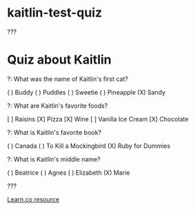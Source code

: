 # kaitlin-test-quiz
???

# Quiz about Kaitlin

?: What was the name of Kaitlin's first cat?

( ) Buddy
( ) Puddles
( ) Sweetie
( ) Pineapple
(X) Sandy

?: What are Kaitlin's favorite foods?

[ ] Raisins
[X] Pizza
[X] Wine
[ ] Vanilla Ice Cream
[X] Chocolate


?: What is Kaitlin's favorite book?

( ) Canada
( ) To Kill a Mockingbird
(X) Ruby for Dummies

?: What is Kaitlin's middle name?

( ) Beatrice
( ) Agnes
( ) Elizabeth
(X) Marie

???

<a href='https://learn.co/lessons/kaitlin-test-quiz' data-visibility='hidden'>Learn.co resource</a>
